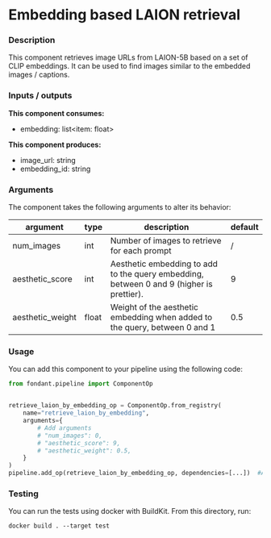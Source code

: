 # Embedding based LAION retrieval

### Description
This component retrieves image URLs from LAION-5B based on a set of CLIP embeddings. It can be 
used to find images similar to the embedded images / captions.


### Inputs / outputs

**This component consumes:**

- embedding: list<item: float>

**This component produces:**

- image_url: string
- embedding_id: string

### Arguments

The component takes the following arguments to alter its behavior:

| argument | type | description | default |
| -------- | ---- | ----------- | ------- |
| num_images | int | Number of images to retrieve for each prompt | / |
| aesthetic_score | int | Aesthetic embedding to add to the query embedding, between 0 and 9 (higher is prettier). | 9 |
| aesthetic_weight | float | Weight of the aesthetic embedding when added to the query, between 0 and 1 | 0.5 |

### Usage

You can add this component to your pipeline using the following code:

```python
from fondant.pipeline import ComponentOp


retrieve_laion_by_embedding_op = ComponentOp.from_registry(
    name="retrieve_laion_by_embedding",
    arguments={
        # Add arguments
        # "num_images": 0,
        # "aesthetic_score": 9,
        # "aesthetic_weight": 0.5,
    }
)
pipeline.add_op(retrieve_laion_by_embedding_op, dependencies=[...])  #Add previous component as dependency
```

### Testing

You can run the tests using docker with BuildKit. From this directory, run:
```
docker build . --target test
```
